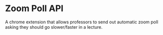 # Zoom Poll API

A chrome extension that allows professors to send out automatic zoom poll asking they should go slower/faster in a lecture.
